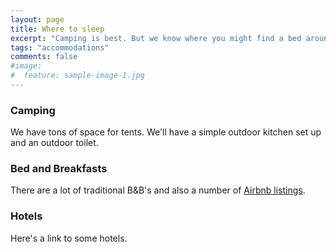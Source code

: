 ```yaml
---
layout: page
title: Where to sleep
excerpt: "Camping is best. But we know where you might find a bed around here too. "
tags: "accommodations"
comments: false
#image:
#  feature: sample-image-1.jpg
---
```




### Camping

We have tons of space for tents.  We'll have a simple outdoor kitchen set up and an outdoor toilet.

### Bed and Breakfasts

There are a lot of traditional B&B's and also a number of [Airbnb listings](https://www.airbnb.ca/s/duncan--on?checkin=29-07-2016&checkout=31-07-2016&guests=2&zoom=11&search_by_map=true&sw_lat=44.21212617906206&sw_lng=-80.63410933790158&ne_lat=44.514049781816155&ne_lng=-80.27018721876095&ss_id=ifmu1n5w&s_tag=bnalNWu4#).

### Hotels

Here's a link to some hotels. 
